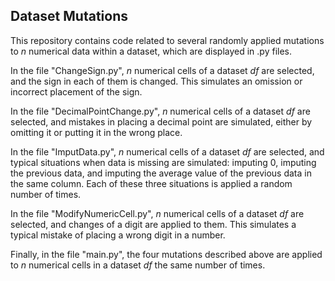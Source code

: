 ## Dataset Mutations

This repository contains code related to several randomly applied mutations to $n$ numerical data within a dataset, which are displayed in .py files.

In the file "ChangeSign.py", $n$ numerical cells of a dataset $df$ are selected, and the sign in each of them is changed. This simulates an omission or incorrect placement of the sign.

In the file "DecimalPointChange.py", $n$ numerical cells of a dataset $df$ are selected, and mistakes in placing a decimal point are simulated, either by omitting it or putting it in the wrong place.

In the file "ImputData.py", $n$ numerical cells of a dataset $df$ are selected, and typical situations when data is missing are simulated: imputing $0$, imputing the previous data, and imputing the average value of the previous data in the same column. Each of these three situations is applied a random number of times.

In the file "ModifyNumericCell.py", $n$ numerical cells of a dataset $df$ are selected, and changes of a digit are applied to them. This simulates a typical mistake of placing a wrong digit in a number.

Finally, in the file "main.py", the four mutations described above are applied to $n$ numerical cells in a dataset $df$ the same number of times.
